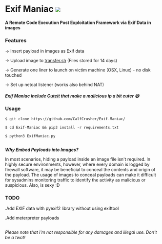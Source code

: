# Exif Maniac <img src="https://upload.wikimedia.org/wikipedia/commons/8/8c/Blue_Python_3.6%2B_Shield_Badge.svg" />

**A Remote Code Execution Post Exploitation Framework via Exif Data in images**

### Features

-> Insert payload in images as Exif data

-> Upload image to <a href="https://transfer.sh">transfer.sh</a> (Files stored for 14 days)

-> Generate one liner to launch on victim machine (OSX, Linux) - no disk touched

-> Set up netcat listener (works also behind NAT)

##### Exif Maniac include <a href="https://github.com/D4Vinci/Cuteit">Cuteit</a> that make a malicious ip a bit cuter 😄

### Usage

`$ git clone https://github.com/CalfCrusher/Exif-Maniac/`

`$ cd Exif-Maniac && pip3 install -r requirements.txt`

`$ python3 ExifManiac.py`
 

## 
***Why Embed Payloads into Images?***

In most scenarios, hiding a payload inside an image file isn't required. In highly secure environments, however, where every domain is logged by firewall software, it may be beneficial to conceal the contents and origin of the payload. The usage of images to conceal payloads can make it difficult for sysadmins monitoring traffic to identify the activity as malicious or suspicious. Also, is sexy :D

### TODO

.Add EXIF data with pyexif2 library without using exiftool

.Add meterpreter payloads
##

*Please note that i'm not responsible for any damages and illegal use. Don't be a twat!*
